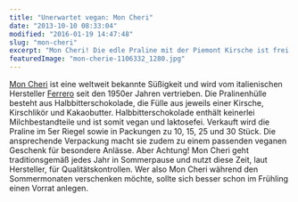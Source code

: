 ```yaml
---
title: "Unerwartet vegan: Mon Cheri"
date: "2013-10-10 08:33:04"
modified: "2016-01-19 14:47:48"
slug: "mon-cheri"
excerpt: "Mon Cheri! Die edle Praline mit der Piemont Kirsche ist frei von tierischen Inhaltsstoffen. Wer kann dazu schon nein sagen?"
featuredImage: "mon-cherie-1106332_1280.jpg"
---
```


[Mon Cheri](http://www.moncheri.de/ "Mon Cheri") ist eine weltweit bekannte Süßigkeit und wird vom italienischen Hersteller [Ferrero](http://www.ferrero.com/ "Ferrero") seit den 1950er Jahren vertrieben. Die Pralinenhülle besteht aus Halbbitterschokolade, die Fülle aus jeweils einer Kirsche, Kirschlikör und Kakaobutter. Halbbitterschokolade enthält keinerlei Milchbestandteile und ist somit vegan und laktosefei. Verkauft wird die Praline im 5er Riegel sowie in Packungen zu 10, 15, 25 und 30 Stück. Die ansprechende Verpackung macht sie zudem zu einem passenden veganen Geschenk für besondere Anlässe. Aber Achtung! Mon Cheri geht traditionsgemäß jedes Jahr in Sommerpause und nutzt diese Zeit, laut Hersteller, für Qualitätskontrollen. Wer also Mon Cheri während den Sommermonaten verschenken möchte, sollte sich besser schon im Frühling einen Vorrat anlegen.